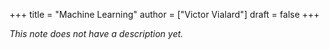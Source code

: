 +++
title = "Machine Learning"
author = ["Victor Vialard"]
draft = false
+++

_This note does not have a description yet._


